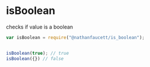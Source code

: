 isBoolean
=======

checks if value is a boolean

```javascript
var isBoolean = require("@nathanfaucett/is_boolean");


isBoolean(true); // true
isBoolean({}) // false
```
